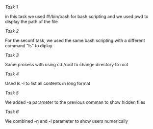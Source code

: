 *Task 1*

in this task we used #!/bin/bash for bash scripting and we used pwd to display the path of the file

*Task 2*

For the seconf task, we used the same bash scripting with a different command "ls" to diplay

*Task 3*

Same process with using cd /root to change directory to root

*Task 4*

Used ls -l to list all contents in long format

*Task 5*

We added -a parameter to the previous comman to show hidden files

*Task 6*

We combined -n and -l parameter to show users numerically  
